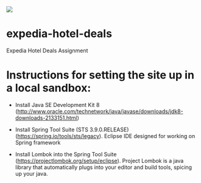 <img src="https://travis-ci.org/amer-sabah/expedia-hotel-deals.svg?branch=master"/>

# expedia-hotel-deals 
Expedia Hotel Deals Assignment 


# Instructions for setting the site up in a local sandbox:

* Install Java SE Development Kit 8
(http://www.oracle.com/technetwork/java/javase/downloads/jdk8-downloads-2133151.html)

* Install Spring Tool Suite (STS 3.9.0.RELEASE)
(https://spring.io/tools/sts/legacy).
Eclipse IDE designed for working on Spring framework

* Install Lombok into the Spring Tool Suite
(https://projectlombok.org/setup/eclipse).
Project Lombok is a java library that automatically plugs into your editor and build tools, spicing up your java. 




